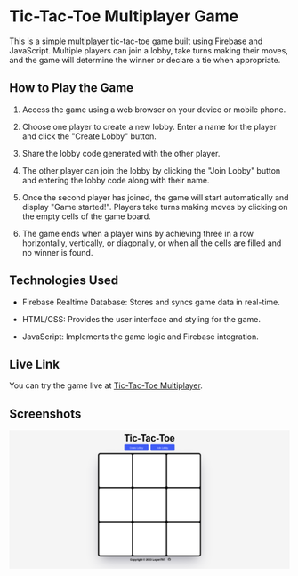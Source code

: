 # Tic-Tac-Toe Multiplayer Game

This is a simple multiplayer tic-tac-toe game built using Firebase and JavaScript. Multiple players can join a lobby, take turns making their moves, and the game will determine the winner or declare a tie when appropriate.

## How to Play the Game

1. Access the game using a web browser on your device or mobile phone.

2. Choose one player to create a new lobby. Enter a name for the player and click the "Create Lobby" button.

3. Share the lobby code generated with the other player.

4. The other player can join the lobby by clicking the "Join Lobby" button and entering the lobby code along with their name.

5. Once the second player has joined, the game will start automatically and display "Game started!". Players take turns making moves by clicking on the empty cells of the game board.

6. The game ends when a player wins by achieving three in a row horizontally, vertically, or diagonally, or when all the cells are filled and no winner is found.

## Technologies Used

- Firebase Realtime Database: Stores and syncs game data in real-time.

- HTML/CSS: Provides the user interface and styling for the game.

- JavaScript: Implements the game logic and Firebase integration.

## Live Link

You can try the game live at [Tic-Tac-Toe Multiplayer]((https://logant97.github.io/Tic-Tac-Toe/)).

## Screenshots

![Screenshot 1](screenshots/screenshot1.png)